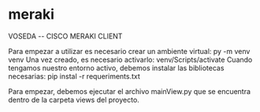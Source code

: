 # meraki
VOSEDA -- CISCO MERAKI CLIENT

Para empezar a utilizar es necesario crear un ambiente virtual: py -m venv venv
Una vez creado, es necesario activarlo: venv/Scripts/activate
Cuando tengamos nuestro entorno activo, debemos instalar las bibliotecas necesarias: pip instal -r requeriments.txt

Para empezar, debemos ejecutar el archivo mainView.py que se encuentra dentro de la carpeta views del proyecto.
